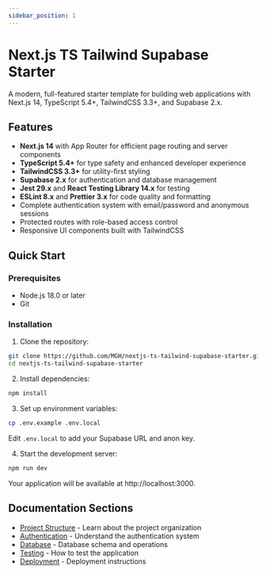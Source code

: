 ```yaml
---
sidebar_position: 1
---
```


# Next.js TS Tailwind Supabase Starter

A modern, full-featured starter template for building web applications with Next.js 14, TypeScript 5.4+, TailwindCSS 3.3+, and Supabase 2.x.

## Features

- **Next.js 14** with App Router for efficient page routing and server components
- **TypeScript 5.4+** for type safety and enhanced developer experience
- **TailwindCSS 3.3+** for utility-first styling
- **Supabase 2.x** for authentication and database management
- **Jest 29.x** and **React Testing Library 14.x** for testing
- **ESLint 8.x** and **Prettier 3.x** for code quality and formatting
- Complete authentication system with email/password and anonymous sessions
- Protected routes with role-based access control
- Responsive UI components built with TailwindCSS

## Quick Start

### Prerequisites

- Node.js 18.0 or later
- Git

### Installation

1. Clone the repository:

```bash
git clone https://github.com/MGH/nextjs-ts-tailwind-supabase-starter.git
cd nextjs-ts-tailwind-supabase-starter
```

2. Install dependencies:

```bash
npm install
```

3. Set up environment variables:

```bash
cp .env.example .env.local
```

Edit `.env.local` to add your Supabase URL and anon key.

4. Start the development server:

```bash
npm run dev
```

Your application will be available at http://localhost:3000.

## Documentation Sections

- [Project Structure](./structure) - Learn about the project organization
- [Authentication](./features/authentication) - Understand the authentication system
- [Database](./features/database) - Database schema and operations
- [Testing](./development/testing) - How to test the application
- [Deployment](./development/deployment) - Deployment instructions
